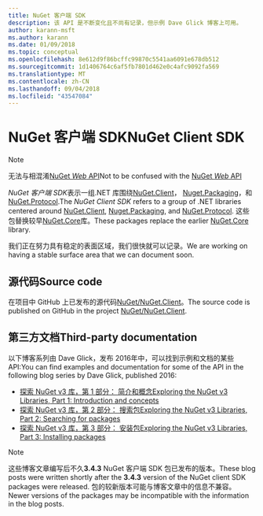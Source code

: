 ```yaml
---
title: NuGet 客户端 SDK
description: 该 API 是不断变化且不尚有记录，但示例 Dave Glick 博客上可用。
author: karann-msft
ms.author: karann
ms.date: 01/09/2018
ms.topic: conceptual
ms.openlocfilehash: 8e612d9f86bcffc99870c5541aa6091e678db512
ms.sourcegitcommit: 1d1406764c6af5fb7801d462e0c4afc9092fa569
ms.translationtype: MT
ms.contentlocale: zh-CN
ms.lasthandoff: 09/04/2018
ms.locfileid: "43547084"
---
```

# <a name="nuget-client-sdk"></a><span data-ttu-id="2b310-103">NuGet 客户端 SDK</span><span class="sxs-lookup"><span data-stu-id="2b310-103">NuGet Client SDK</span></span>

> [!Note]
> <span data-ttu-id="2b310-104">无法与相混淆[NuGet *Web* API](https://docs.microsoft.com/en-us/nuget/api/overview)</span><span class="sxs-lookup"><span data-stu-id="2b310-104">Not to be confused with the [NuGet *Web* API](https://docs.microsoft.com/en-us/nuget/api/overview)</span></span>

<span data-ttu-id="2b310-105">*NuGet 客户端 SDK*表示一组.NET 库围绕[NuGet.Client](https://www.nuget.org/packages/NuGet.Client)， [Nuget.Packaging](https://www.nuget.org/packages/NuGet.Packaging)，和[NuGet.Protocol](https://www.nuget.org/packages/NuGet.Protocol).</span><span class="sxs-lookup"><span data-stu-id="2b310-105">The *NuGet Client SDK* refers to a group of .NET libraries centered around [NuGet.Client](https://www.nuget.org/packages/NuGet.Client), [Nuget.Packaging](https://www.nuget.org/packages/NuGet.Packaging), and [NuGet.Protocol](https://www.nuget.org/packages/NuGet.Protocol).</span></span> <span data-ttu-id="2b310-106">这些包替换较早[NuGet.Core](https://www.nuget.org/packages/NuGet.Core/)库。</span><span class="sxs-lookup"><span data-stu-id="2b310-106">These packages replace the earlier [NuGet.Core](https://www.nuget.org/packages/NuGet.Core/) library.</span></span>

<span data-ttu-id="2b310-107">我们正在努力具有稳定的表面区域，我们很快就可以记录。</span><span class="sxs-lookup"><span data-stu-id="2b310-107">We are working on having a stable surface area that we can document soon.</span></span>

## <a name="source-code"></a><span data-ttu-id="2b310-108">源代码</span><span class="sxs-lookup"><span data-stu-id="2b310-108">Source code</span></span>

<span data-ttu-id="2b310-109">在项目中 GitHub 上已发布的源代码[NuGet/NuGet.Client](https://github.com/NuGet/NuGet.Client)。</span><span class="sxs-lookup"><span data-stu-id="2b310-109">The source code is published on GitHub in the project [NuGet/NuGet.Client](https://github.com/NuGet/NuGet.Client).</span></span>

## <a name="third-party-documentation"></a><span data-ttu-id="2b310-110">第三方文档</span><span class="sxs-lookup"><span data-stu-id="2b310-110">Third-party documentation</span></span>

<span data-ttu-id="2b310-111">以下博客系列由 Dave Glick，发布 2016年中，可以找到示例和文档的某些 API:</span><span class="sxs-lookup"><span data-stu-id="2b310-111">You can find examples and documentation for some of the API in the following blog series by Dave Glick, published 2016:</span></span>

- [<span data-ttu-id="2b310-112">探索 NuGet v3 库，第 1 部分： 简介和概念</span><span class="sxs-lookup"><span data-stu-id="2b310-112">Exploring the NuGet v3 Libraries, Part 1: Introduction and concepts</span></span>](http://daveaglick.com/posts/exploring-the-nuget-v3-libraries-part-1)
- [<span data-ttu-id="2b310-113">探索 NuGet v3 库，第 2 部分： 搜索包</span><span class="sxs-lookup"><span data-stu-id="2b310-113">Exploring the NuGet v3 Libraries, Part 2: Searching for packages</span></span>](http://daveaglick.com/posts/exploring-the-nuget-v3-libraries-part-2)
- [<span data-ttu-id="2b310-114">探索 NuGet v3 库，第 3 部分： 安装包</span><span class="sxs-lookup"><span data-stu-id="2b310-114">Exploring the NuGet v3 Libraries, Part 3: Installing packages</span></span>](http://daveaglick.com/posts/exploring-the-nuget-v3-libraries-part-3)

> [!Note]
> <span data-ttu-id="2b310-115">这些博客文章编写后不久**3.4.3** NuGet 客户端 SDK 包已发布的版本。</span><span class="sxs-lookup"><span data-stu-id="2b310-115">These blog posts were written shortly after the **3.4.3** version of the NuGet client SDK packages were released.</span></span>
> <span data-ttu-id="2b310-116">包的较新版本可能与博客文章中的信息不兼容。</span><span class="sxs-lookup"><span data-stu-id="2b310-116">Newer versions of the packages may be incompatible with the information in the blog posts.</span></span>
